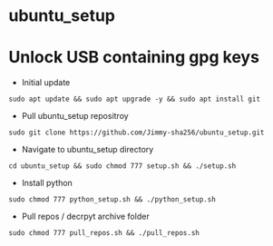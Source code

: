# ubuntu_setup

# Unlock USB containing gpg keys

* Initial update

```
sudo apt update && sudo apt upgrade -y && sudo apt install git
```

* Pull ubuntu_setup repositroy

```
sudo git clone https://github.com/Jimmy-sha256/ubuntu_setup.git
```

* Navigate to ubuntu_setup directory

```
cd ubuntu_setup && sudo chmod 777 setup.sh && ./setup.sh
```

* Install python 

```
sudo chmod 777 python_setup.sh && ./python_setup.sh
```

* Pull repos / decrpyt archive folder

```
sudo chmod 777 pull_repos.sh && ./pull_repos.sh
```

